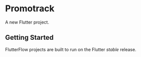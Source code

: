 # Promotrack

A new Flutter project.

## Getting Started

FlutterFlow projects are built to run on the Flutter _stable_ release.
